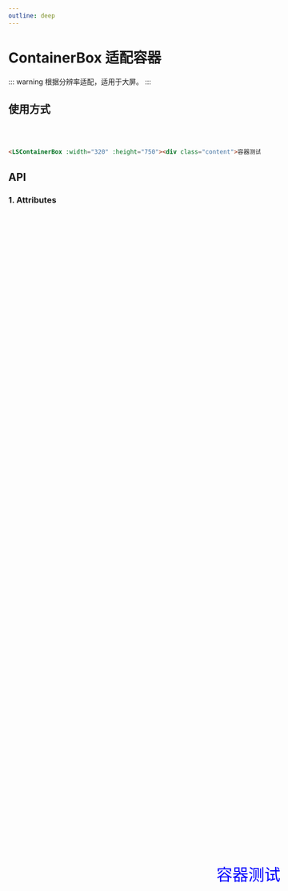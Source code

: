 ```yaml
---
outline: deep
---
```


# ContainerBox 适配容器

::: warning 根据分辨率适配，适用于大屏。
:::

## 使用方式

<LSContainerBox :width="320" :height="750"><div class="content">容器测试</div></LSContainerBox>

<br /> <br />

```html
<LSContainerBox :width="320" :height="750"><div class="content">容器测试</div></LSContainerBox>
```

## API

### 1. Attributes

<ApiIntro :tableColumn="tableColumn" :tableData="tableData" />

<script setup>
import { tableColumn } from '../constant';
import { ref } from 'vue';

const tableData = ref([
  {
    name: 'width',
    desc: '容器初始分辨率宽度',
    type: 'number',
    value: 1920
  },
  {
    name: 'height',
    desc: '容器初始分辨率高度',
    type: 'number',
    value: 1080
  }
])
</script>

<style scoped lang="scss">
.content {
  position: absolute;
  width: 100%;
  top: 45%;
  transform: translateY(-50%);
  text-align: center;
  color: blue;
  font-size: 32px;
  font-weight: blod;
}
</style>
